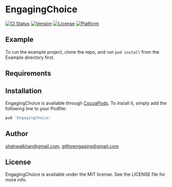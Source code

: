 # EngagingChoice

[![CI Status](https://img.shields.io/travis/shahwalkhan@gmail.com/EngagingChoice.svg?style=flat)](https://travis-ci.org/shahwalkhan@gmail.com/EngagingChoice)
[![Version](https://img.shields.io/cocoapods/v/EngagingChoice.svg?style=flat)](https://cocoapods.org/pods/EngagingChoice)
[![License](https://img.shields.io/cocoapods/l/EngagingChoice.svg?style=flat)](https://cocoapods.org/pods/EngagingChoice)
[![Platform](https://img.shields.io/cocoapods/p/EngagingChoice.svg?style=flat)](https://cocoapods.org/pods/EngagingChoice)

## Example

To run the example project, clone the repo, and run `pod install` from the Example directory first.

## Requirements

## Installation

EngagingChoice is available through [CocoaPods](https://cocoapods.org). To install
it, simply add the following line to your Podfile:

```ruby
pod 'EngagingChoice'
```

## Author

shahwalkhan@gmail.com, gitforengaging@gmail.com

## License

EngagingChoice is available under the MIT license. See the LICENSE file for more info.
